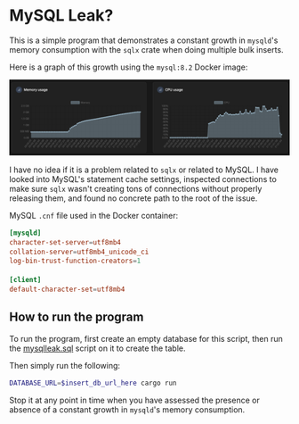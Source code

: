 # MySQL Leak?

This is a simple program that demonstrates a constant growth in `mysqld`'s memory consumption with the `sqlx` crate when doing multiple bulk inserts.

Here is a graph of this growth using the `mysql:8.2` Docker image:

![Graph from Docker Desktop showing leaks](/docker-graph-leak.png)

I have no idea if it is a problem related to `sqlx` or related to MySQL.
I have looked into MySQL's statement cache settings, inspected connections to make sure `sqlx` wasn't creating tons of connections without properly releasing them, and found no concrete path to the root of the issue.

MySQL `.cnf` file used in the Docker container:

```toml
[mysqld]
character-set-server=utf8mb4
collation-server=utf8mb4_unicode_ci
log-bin-trust-function-creators=1

[client]
default-character-set=utf8mb4
```

## How to run the program

To run the program, first create an empty database for this script, then run the [mysqlleak.sql](/mysqlleak.sql) script on it to create the table.

Then simply run the following:

```sh
DATABASE_URL=$insert_db_url_here cargo run
```

Stop it at any point in time when you have assessed the presence or absence of a constant growth in `mysqld`'s memory consumption.
